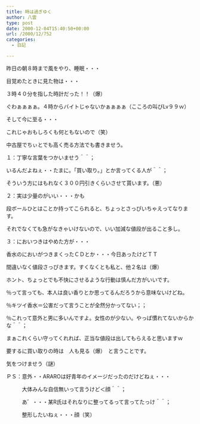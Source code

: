 ```yaml
---
title: 時は過ぎゆく
author: 八雲
type: post
date: 2000-12-04T15:40:50+00:00
url: /2000/12/752
categories:
  - 日記

---
```

昨日の朝８時まで風をやり、睡眠・・・
  
目覚めたときに見た物は・・・
  
３時４０分を指した時計だった！！（爆）
  
ぐわぁぁぁぁ。４時からバイトじゃないかぁぁぁぁ（こころの叫びLv９９ｗ）
  
そして今に至る・・・
  
これじゃおもしろくも何ともないので（笑）
  
中古屋でちぃとでも高く売る方法でも書きませう。

１：丁寧な言葉をつかいませう＾＾；
  
いるんだよねぇ・・たまに。「買い取り。」とか言ってくる人が＾＾；
  
そういう方にはもれなく３００円引きくらいさせて貰います。（悪）

２：実は少量のがいい・・・かも
  
段ボールひとはことか持ってこられると、ちょっとさっぴいちゃえってなります。
  
それでなくても急がなきゃいけないので、いい加減な値段が出ること多し。

３：においつきはやめた方が・・・
  
香水のにおいがつきまくったＣＤとか・・・今日あったけどＴＴ
  
間違いなく値段さっぴきます。すくなくとも私と、他２名は（爆）
  
ホント、ちょっとでも不快にさせるような行動は慎んだ方がいいです。
  
％って言っても、本人は良い香りとか思ってるんだろうから意味ないけどね。
  
％キツイ香水＝公害だって言うことが全然分かってない；；
  
％これって意外と男に多いんですよ。女性のが少ない。やっぱ慣れてないからかな＾＾；
  
まぁこれくらい守ってくれれば、正当な値段は出してもらえると思いますｗ
  
要するに買い取りの時は　人も見る（爆）　と言うことです。
  
気をつけませう（謎）

ＰＳ：意外・・ARAROは好青年のイメージだったのだけどねぇ・・・
  
　　　大体みんな自信無いって言うけど＜顔＾＾；
  
　　　あ゛・・・某R氏はそれなりに整ってるって言ってたっけ＾＾；
  
　　　整形したいねぇ・・・顔（笑）